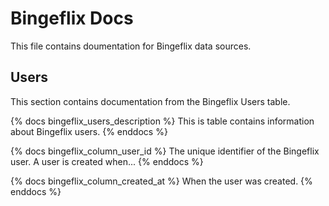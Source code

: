 # Bingeflix Docs
This file contains doumentation for Bingeflix data sources.

## Users
This section contains documentation from the Bingeflix Users table.

{% docs bingeflix_users_description %}
This is table contains information about Bingeflix users.
{% enddocs %}

{% docs bingeflix_column_user_id %}
The unique identifier of the Bingeflix user. A user is created when...
{% enddocs %}

{% docs bingeflix_column_created_at %}
When the user was created.
{% enddocs %}
